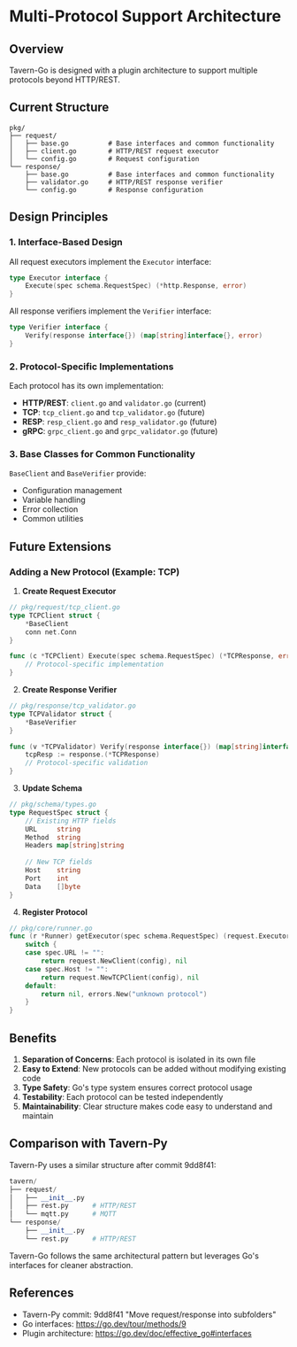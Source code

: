# Multi-Protocol Support Architecture

## Overview

Tavern-Go is designed with a plugin architecture to support multiple protocols beyond HTTP/REST.

## Current Structure

```
pkg/
├── request/
│   ├── base.go          # Base interfaces and common functionality
│   ├── client.go        # HTTP/REST request executor
│   └── config.go        # Request configuration
└── response/
    ├── base.go          # Base interfaces and common functionality
    ├── validator.go     # HTTP/REST response verifier
    └── config.go        # Response configuration
```

## Design Principles

### 1. Interface-Based Design

All request executors implement the `Executor` interface:

```go
type Executor interface {
    Execute(spec schema.RequestSpec) (*http.Response, error)
}
```

All response verifiers implement the `Verifier` interface:

```go
type Verifier interface {
    Verify(response interface{}) (map[string]interface{}, error)
}
```

### 2. Protocol-Specific Implementations

Each protocol has its own implementation:

- **HTTP/REST**: `client.go` and `validator.go` (current)
- **TCP**: `tcp_client.go` and `tcp_validator.go` (future)
- **RESP**: `resp_client.go` and `resp_validator.go` (future)
- **gRPC**: `grpc_client.go` and `grpc_validator.go` (future)

### 3. Base Classes for Common Functionality

`BaseClient` and `BaseVerifier` provide:
- Configuration management
- Variable handling
- Error collection
- Common utilities

## Future Extensions

### Adding a New Protocol (Example: TCP)

1. **Create Request Executor**

```go
// pkg/request/tcp_client.go
type TCPClient struct {
    *BaseClient
    conn net.Conn
}

func (c *TCPClient) Execute(spec schema.RequestSpec) (*TCPResponse, error) {
    // Protocol-specific implementation
}
```

2. **Create Response Verifier**

```go
// pkg/response/tcp_validator.go
type TCPValidator struct {
    *BaseVerifier
}

func (v *TCPValidator) Verify(response interface{}) (map[string]interface{}, error) {
    tcpResp := response.(*TCPResponse)
    // Protocol-specific validation
}
```

3. **Update Schema**

```go
// pkg/schema/types.go
type RequestSpec struct {
    // Existing HTTP fields
    URL     string
    Method  string
    Headers map[string]string
    
    // New TCP fields
    Host    string
    Port    int
    Data    []byte
}
```

4. **Register Protocol**

```go
// pkg/core/runner.go
func (r *Runner) getExecutor(spec schema.RequestSpec) (request.Executor, error) {
    switch {
    case spec.URL != "":
        return request.NewClient(config), nil
    case spec.Host != "":
        return request.NewTCPClient(config), nil
    default:
        return nil, errors.New("unknown protocol")
    }
}
```

## Benefits

1. **Separation of Concerns**: Each protocol is isolated in its own file
2. **Easy to Extend**: New protocols can be added without modifying existing code
3. **Type Safety**: Go's type system ensures correct protocol usage
4. **Testability**: Each protocol can be tested independently
5. **Maintainability**: Clear structure makes code easy to understand and maintain

## Comparison with Tavern-Py

Tavern-Py uses a similar structure after commit 9dd8f41:

```python
tavern/
├── request/
│   ├── __init__.py
│   ├── rest.py      # HTTP/REST
│   └── mqtt.py      # MQTT
└── response/
    ├── __init__.py
    └── rest.py      # HTTP/REST
```

Tavern-Go follows the same architectural pattern but leverages Go's interfaces
for cleaner abstraction.

## References

- Tavern-Py commit: 9dd8f41 "Move request/response into subfolders"
- Go interfaces: https://go.dev/tour/methods/9
- Plugin architecture: https://go.dev/doc/effective_go#interfaces
